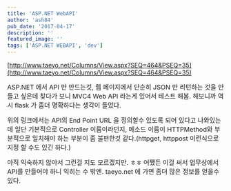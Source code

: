 ```yaml
---
title: 'ASP.NET WebAPI'
author: 'ash84'
pub_date: '2017-04-17'
description: ''
featured_image: ''
tags: ['ASP.NET WEBAPI', 'dev']
---
```



[http://www.taeyo.net/Columns/View.aspx?SEQ=464&PSEQ=35](http://www.taeyo.net/Columns/View.aspx?SEQ=464&PSEQ=35)

<span style="font-size: 11pt;">ASP.NET 에서 API 만 만드는것, 웹 페이지에서 단순히 JSON 만 리턴하는 것을 만들고 싶은데 찾다가 보니 MVC4 Web API 라는게 있어서 테스트 해봄. 해보니까 역시 flask 가 좀더 명확하다는 생각이 들었다. </span>
 
<span style="font-size: 11pt;">위의 링크에서는 API의 End Point URL 을 정의할수 있도록 되어 있다고 나와있는데 일단 기본적으로 Controller 이름이라던지, 메소드 이름이 HTTPMethod와 부분적으로 일치해야 하는 부분이 좀 불편한것 같다.(httpget, httppost 이런식으로 지정 할 수도 있긴 하다.) </span>

 
<span style="font-size: 11pt;">아직 익숙하지 않아서 그런걸 지도 모르겠지만. ㅎㅎ 어쨌든 이걸 써서 업무상에서 API를 만들어야 하니 익히는 수 밖엔. taeyo.net 에 가면 좀더 많은 정보를 얻을수 있다. </span>



